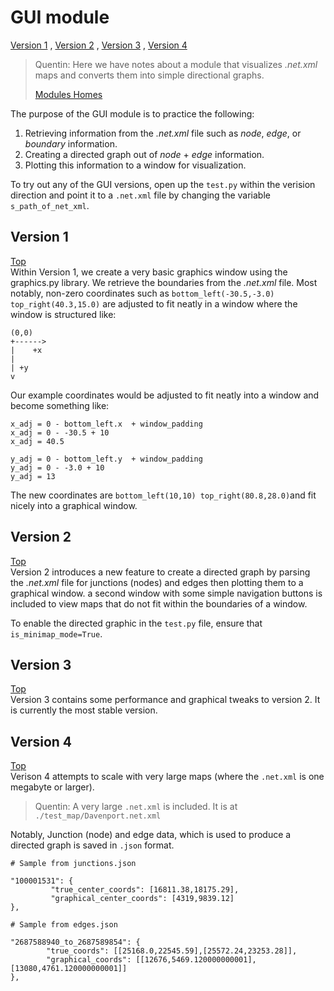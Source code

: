 # <a name="top_of_page"></a>GUI module
[Version 1](#version1) , [Version 2](#version2) , [Version 3](#version3) , [Version 4](#version4)

>Quentin: Here we have notes about a module that visualizes *.net.xml* maps and converts them into simple directional graphs.
>
>[Modules Homes](../Readme.md)

The purpose of the GUI module is to practice the following:
1. Retrieving information from the *.net.xml* file such as *node*, *edge*, or *boundary* information.
2. Creating a directed graph out of *node* + *edge* information.
3. Plotting this information to a window for visualization.

To try out any of the GUI versions, open up the `test.py` within the verision direction and point it to a `.net.xml` file by changing the variable `s_path_of_net_xml`.

## <a name="version1"></a>Version 1
[Top](#top_of_page)<br/>
Within Version 1, we create a very basic graphics window using the graphics.py library.
We retrieve the boundaries from the *.net.xml* file. Most notably, non-zero coordinates such as `bottom_left(-30.5,-3.0) top_right(40.3,15.0)` are adjusted to fit neatly in a window where the window is structured like:
```
(0,0)
+------>
|    +x
|
| +y
v
```
Our example coordinates would be adjusted to fit neatly into a window and become something like:
```
x_adj = 0 - bottom_left.x  + window_padding
x_adj = 0 - -30.5 + 10
x_adj = 40.5

y_adj = 0 - bottom_left.y  + window_padding
y_adj = 0 - -3.0 + 10
y_adj = 13
```
The new coordinates are `bottom_left(10,10) top_right(80.8,28.0)`and fit nicely into a graphical window.

## <a name="version2"></a>Version 2
[Top](#top_of_page)<br/>
Version 2 introduces a new feature to create a directed graph by parsing the *.net.xml* file for junctions (nodes) and edges then plotting them to a graphical window.
a second window with some simple navigation buttons is included to view maps that do not fit within the boundaries of a window.

To enable the directed graphic in the `test.py` file, ensure that `is_minimap_mode=True`.

## <a name="version3"></a>Version 3
[Top](#top_of_page)<br/>
Version 3 contains some performance and graphical tweaks to version 2.
It is currently the most stable version.

## <a name="version4"><a/>Version 4
[Top](#top_of_page)<br/>
Verison 4 attempts to scale with very large maps (where the `.net.xml` is one megabyte or larger).

>Quentin: A very large `.net.xml` is included.
>It is at `./test_map/Davenport.net.xml`

Notably, Junction (node) and edge data, which is used to produce a directed graph is saved in `.json` format.
```
# Sample from junctions.json

"100001531": {
		 "true_center_coords": [16811.38,18175.29],
		 "graphical_center_coords": [4319,9839.12]
},

# Sample from edges.json

"2687588940_to_2687589854": {
		"true_coords": [[25168.0,22545.59],[25572.24,23253.28]],
		"graphical_coords": [[12676,5469.120000000001],[13080,4761.120000000001]]
},
```

